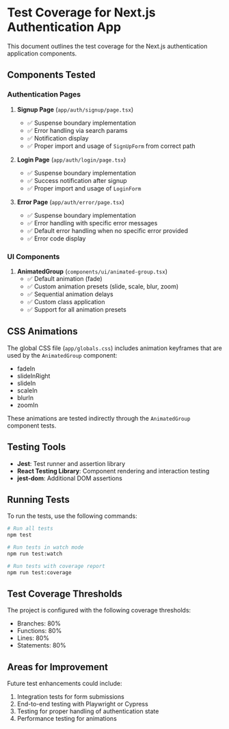 # Test Coverage for Next.js Authentication App

This document outlines the test coverage for the Next.js authentication application components.

## Components Tested

### Authentication Pages

1. **Signup Page** (`app/auth/signup/page.tsx`)
   - ✅ Suspense boundary implementation
   - ✅ Error handling via search params
   - ✅ Notification display
   - ✅ Proper import and usage of `SignUpForm` from correct path

2. **Login Page** (`app/auth/login/page.tsx`)
   - ✅ Suspense boundary implementation
   - ✅ Success notification after signup
   - ✅ Proper import and usage of `LoginForm`

3. **Error Page** (`app/auth/error/page.tsx`)
   - ✅ Suspense boundary implementation
   - ✅ Error handling with specific error messages
   - ✅ Default error handling when no specific error provided
   - ✅ Error code display

### UI Components

1. **AnimatedGroup** (`components/ui/animated-group.tsx`)
   - ✅ Default animation (fade)
   - ✅ Custom animation presets (slide, scale, blur, zoom)
   - ✅ Sequential animation delays
   - ✅ Custom class application
   - ✅ Support for all animation presets

## CSS Animations

The global CSS file (`app/globals.css`) includes animation keyframes that are used by the `AnimatedGroup` component:
- fadeIn
- slideInRight
- slideIn
- scaleIn
- blurIn
- zoomIn

These animations are tested indirectly through the `AnimatedGroup` component tests.

## Testing Tools

- **Jest**: Test runner and assertion library
- **React Testing Library**: Component rendering and interaction testing
- **jest-dom**: Additional DOM assertions

## Running Tests

To run the tests, use the following commands:

```bash
# Run all tests
npm test

# Run tests in watch mode
npm run test:watch

# Run tests with coverage report
npm run test:coverage
```

## Test Coverage Thresholds

The project is configured with the following coverage thresholds:
- Branches: 80%
- Functions: 80%
- Lines: 80%
- Statements: 80%

## Areas for Improvement

Future test enhancements could include:
1. Integration tests for form submissions
2. End-to-end testing with Playwright or Cypress
3. Testing for proper handling of authentication state
4. Performance testing for animations 